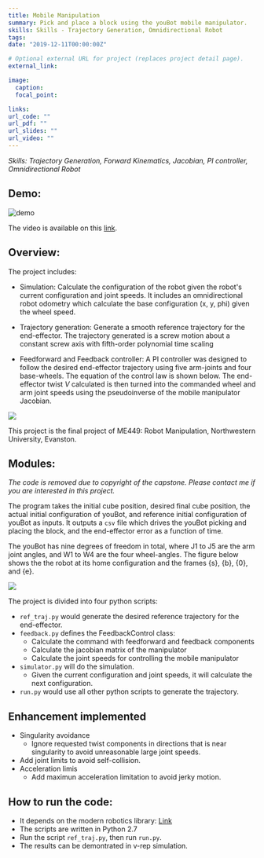 ```yaml
---
title: Mobile Manipulation
summary: Pick and place a block using the youBot mobile manipulator.
skills: Skills - Trajectory Generation, Omnidirectional Robot
tags:
date: "2019-12-11T00:00:00Z"

# Optional external URL for project (replaces project detail page).
external_link:

image:
  caption:
  focal_point:

links:
url_code: ""
url_pdf: ""
url_slides: ""
url_video: ""
---
```


*Skills: Trajectory Generation, Forward Kinematics, Jacobian, PI controller, Omnidirectional Robot*

## Demo:

![demo](https://github.com/shangzhouye/mobile-manipulation-capstone-public/blob/master/Videos/demo.gif?raw=true)

The video is available on this [link](https://youtu.be/_jVVm3mORgU).

## Overview:

The project includes:

- Simulation: Calculate the configuration of the robot given the robot's current configuration and joint speeds. It includes an omnidirectional robot odometry which calculate the base configuration (x, y, phi) given the wheel speed.

- Trajectory generation: Generate a smooth reference trajectory for the end-effector. The trajectory generated is a screw motion about a constant screw axis with fifth-order polynomial time scaling

- Feedforward and Feedback controller: A PI controller was designed to follow the desired end-effector trajectory using five arm-joints and four base-wheels. The equation of the control law is shown below. The end-effector twist $V$ calculated is then turned into the commanded wheel and arm joint speeds using the pseudoinverse of the mobile manipulator Jacobian.

![](http://hades.mech.northwestern.edu/images/math/9/a/0/9a032c056fee4a288c16a2c17c00c319.png)

This project is the final project of ME449: Robot Manipulation, Northwestern University, Evanston.

## Modules:

*The code is removed due to copyright of the capstone. Please contact me if you are interested in this project.*

The program takes the initial cube position, desired final cube position, the actual initial configuration of youBot, and reference initial configuration of youBot as inputs. It outputs a `csv` file which drives the youBot picking and placing the block, and the end-effector error as a function of time.

The youBot has nine degrees of freedom in total, where J1 to J5 are the arm joint angles, and W1 to W4 are the four wheel-angles. The figure below shows the the robot at its home configuration and the frames {s}, {b}, {0}, and {e}.

![](http://hades.mech.northwestern.edu/images/3/33/Yb-book.png)

The project is divided into four python scripts:

- `ref_traj.py` would generate the desired reference trajectory for the end-effector.
- `feedback.py` defines the FeedbackControl class:
  - Calculate the command with feedforward and feedback components
  - Calculate the jacobian matrix of the manipulator
  - Calculate the joint speeds for controlling the mobile manipulator
- `simulator.py` will do the simulation. 
  - Given the current configuration and joint speeds, it will calculate the next configuration.
- `run.py` would use all other python scripts to generate the trajectory.

## Enhancement implemented

- Singularity avoidance
    - Ignore requested twist components in directions that is near singularity to avoid unreasonable large joint speeds.
- Add joint limits to avoid self-collision.
- Acceleration limis
    - Add maximun acceleration limitation to avoid jerky motion.

## How to run the code:

- It depends on the modern robotics library: [Link](https://github.com/NxRLab/ModernRobotics)
- The scripts are written in Python 2.7
- Run the script `ref_traj.py`, then run `run.py`.
- The results can be demontrated in v-rep simulation.